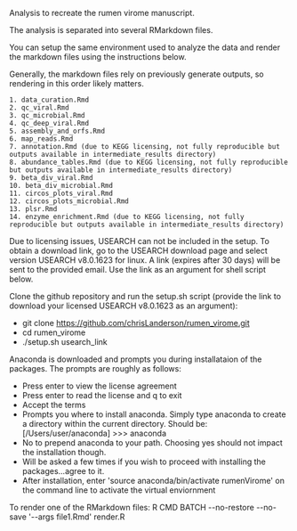 Analysis to recreate the rumen virome manuscript.

The analysis is separated into several RMarkdown files.

You can setup the same environment used to analyze the data and render the markdown files using the instructions below.

Generally, the markdown files rely on previously generate outputs, so rendering in this order likely matters.

	1. data_curation.Rmd
	2. qc_viral.Rmd
	3. qc_microbial.Rmd
	4. qc_deep_viral.Rmd
	5. assembly_and_orfs.Rmd
	6. map_reads.Rmd
	7. annotation.Rmd (due to KEGG licensing, not fully reproducible but outputs available in intermediate_results directory)
	8. abundance_tables.Rmd (due to KEGG licensing, not fully reproducible but outputs available in intermediate_results directory)
	9. beta_div_viral.Rmd
	10. beta_div_microbial.Rmd
	11. circos_plots_viral.Rmd
	12. circos_plots_microbial.Rmd
	13. plsr.Rmd
	14. enzyme_enrichment.Rmd (due to KEGG licensing, not fully reproducible but outputs available in intermediate_results directory)

Due to licensing issues, USEARCH can not be included in the setup. To obtain a download link, go to the USEARCH download page and select version USEARCH v8.0.1623 for linux. A link (expires after 30 days) will be sent to the provided email. Use the link as an argument for shell script below.

Clone the github repository and run the setup.sh script (provide the link to download your licensed USEARCH v8.0.1623 as an argument):

- git clone https://github.com/chrisLanderson/rumen_virome.git
- cd rumen_virome
- ./setup.sh usearch_link

Anaconda is downloaded and prompts you during installataion of the packages. The prompts are roughly as follows:

- Press enter to view the license agreement
- Press enter to read the license and q to exit
- Accept the terms
- Prompts you where to install anaconda. Simply type anaconda to create a directory within the current directory. Should be: [/Users/user/anaconda] >>> anaconda
- No to prepend anaconda to your path. Choosing yes should not impact the installation though.
- Will be asked a few times if you wish to proceed with installing the packages...agree to it.
- After installation, enter 'source anaconda/bin/activate rumenVirome' on the command line to activate the virtual enviornment

To render one of the RMarkdown files:
R CMD BATCH --no-restore --no-save '--args file1.Rmd' render.R
